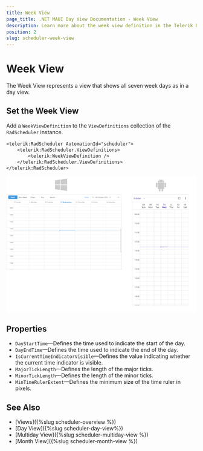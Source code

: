 ```yaml
---
title: Week View
page_title: .NET MAUI Day View Documentation - Week View 
description: Learn more about the week view definition in the Telerik UI for .NET MAUI Scheduler control.
position: 2
slug: scheduler-week-view
---
```


# Week View 

The Week View represents a view that shows all seven week days as in a day view.

## Set the Week View

Add a `WeekViewDefinition` to the `ViewDefinitions` collection of the `RadScheduler` instance.

```XAML
<telerik:RadScheduler AutomationId="scheduler">
    <telerik:RadScheduler.ViewDefinitions>
        <telerik:WeekViewDefinition />
    </telerik:RadScheduler.ViewDefinitions>
</telerik:RadScheduler>
```

![](../images/scheduler-weekview.png)

## Properties

* `DayStartTime`&mdash;Defines the time used to indicate the start of the day.
* `DayEndTime`&mdash;Defines the time used to indicate the end of the day.
* `IsCurrentTimeIndicatorVisible`&mdash;Defines the value indicating whether the current time indicator is visible.
* `MajorTickLength`&mdash;Defines the length of the major ticks.
* `MinorTickLength`&mdash;Defines the length of the minor ticks.
* `MinTimeRulerExtent`&mdash;Defines the minimum size of the time ruler in pixels.

## See Also

- [Views]({%slug scheduler-overview %})
- [Day View]({%slug scheduler-day-view%})
- [Multiday View]({%slug scheduler-multiday-view %})
- [Month View]({%slug scheduler-month-view %})
